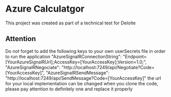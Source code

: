# Azure Calculatgor

This project was created as part of a technical test for Deloite

## Attention

Do not forget to add the following keys to your own userSecrets file in order to run the application
  "AzureSignalRConnectionString": "Endpoint=[YourAzureSignalRUrl];AccessKey=[YourAccessKey];Version=1.0;",
  "AzureSignalRNegociate": "http://localhost:7249/api/Negotiate?Code=[YourAccessKey]",
  "AzureSignalRSendMessage": "http://localhost:7249/api/SendMessage?Code=[YourAccessKey]"
the url for your local implementation can be changed when you clone the code, please pay attention to definitely one and replace it properly
